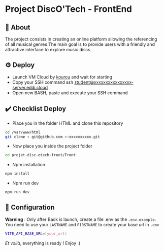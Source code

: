 # Project DiscO'Tech - FrontEnd

## :man_dancing: About

The project consists in creating an online platform allowing the referencing of all musical genres
The main goal is to provide users with a friendly and attractive interface to explore music discs.

## :gear: Deploy

- Launch VM Cloud by [kourou](https://kourou.oclock.io/ressources/vm-cloud/) and wait for starting
- Copy your SSH command ssh <student@xxxxxxxxxxxxxxxx-server.eddi.cloud>
- Open new BASH, paste and execute your SSH command

## :heavy_check_mark: Checklist Deploy

- Place you in the folder HTML and clone this repository

```bash
cd /var/www/html
git clone < git@github.com >:xxxxxxxxxx.git
```

- Now place you inside the project folder

```bash
cd projet-disc-otech-front/Front
```

- Npm installation

```bash
npm install
```

- Npm run dev

```bash
npm run dev
```

## :hammer: Configuration

**Warning** : Only after Back is launch, create a file .env as the `.env.example`.
You need to use your `LASTNAME` and `FIRSTNAME` to create your base url in `.env`

```bash
VITE_API_BASE_URL=[your_url]
```

_Et voilà_, everything is ready ! Enjoy :)
